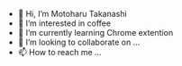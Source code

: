- 👋 Hi, I’m Motoharu Takanashi
- 👀 I’m interested in coffee
- 🌱 I’m currently learning Chrome extention
- 💞️ I’m looking to collaborate on ...
- 📫 How to reach me ...

<!---
motoharu-t/motoharu-t is a ✨ special ✨ repository because its `README.md` (this file) appears on your GitHub profile.
You can click the Preview link to take a look at your changes.
--->
